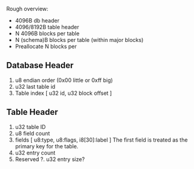 Rough overview:
- 4096B db header
- 4096/8192B table header
- N 4096B blocks per table
- N (schema)B blocks per table (within major blocks)
- Preallocate N blocks per

Database Header
---------------
1. u8 endian order (0x00 little or 0xff big)
2. u32 last table id
3. Table index [ u32 id, u32 block offset ]

Table Header
------------
1. u32 table ID
2. u8 field count
3. fields [ u8:type, u8:flags, i8[30]:label ]
	The first field is treated as the primary key for the table.
4. u32 entry count
5. Reserved
?. u32 entry size?
